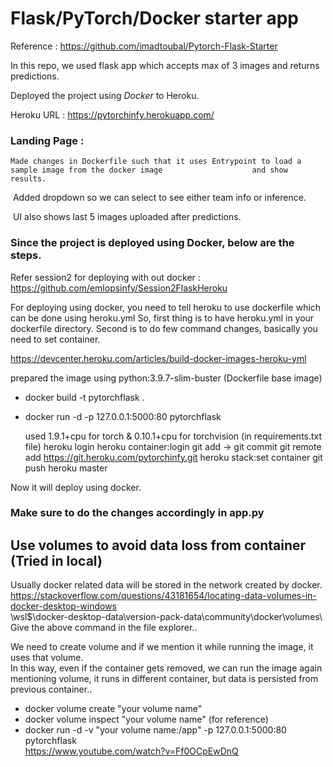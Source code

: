 # Flask/PyTorch/Docker starter app

Reference : https://github.com/imadtoubal/Pytorch-Flask-Starter

In this repo, we used flask app which accepts max of 3 images and returns predictions.

Deployed the project using *Docker* to Heroku.

Heroku URL : https://pytorchinfy.herokuapp.com/

### Landing Page : 

 	Made changes in Dockerfile such that it uses Entrypoint to load a sample image from the docker image  		 			and show results.

​	Added dropdown so we can select to see either team info or inference.

​	UI also shows last 5 images uploaded after predictions.

### Since the project is deployed using Docker, below are the steps.

Refer session2 for deploying with out docker : https://github.com/emlopsinfy/Session2FlaskHeroku

For deploying using docker, you need to tell heroku to use dockerfile which can be done using heroku.yml So, first thing is to have heroku.yml in your dockerfile directory. Second is to do few command changes, basically you need to set container.

<https://devcenter.heroku.com/articles/build-docker-images-heroku-yml>

prepared the image using python:3.9.7-slim-buster (Dockerfile base image)

- docker build -t pytorchflask .

- docker run -d -p 127.0.0.1:5000:80 pytorchflask

  used 1.9.1+cpu for torch & 0.10.1+cpu for torchvision (in requirements.txt file)
  heroku login
  heroku container:login
  git add -> git commit
  git remote add <https://git.heroku.com/pytorchinfy.git>
  heroku stack:set container
  git push heroku master

Now it will deploy using docker.

### Make sure to do the changes accordingly in app.py

## Use volumes to avoid data loss from container (Tried in local)  

Usually docker related data will be stored in the network created by docker.  
https://stackoverflow.com/questions/43181654/locating-data-volumes-in-docker-desktop-windows  
\\wsl$\docker-desktop-data\version-pack-data\community\docker\volumes\  
Give the above command in the file explorer..  

We need to create volume and if we mention it while running the image, it uses that volume.  
In this way, even if the container gets removed, we can run the image again mentioning volume, it runs in different container, but data is persisted from  
previous container..  

- docker volume create "your volume name"  
- docker volume inspect "your volume name" (for reference)  
- docker run -d -v "your volume name:/app" -p 127.0.0.1:5000:80 pytorchflask  
  https://www.youtube.com/watch?v=Ff0OCpEwDnQ  